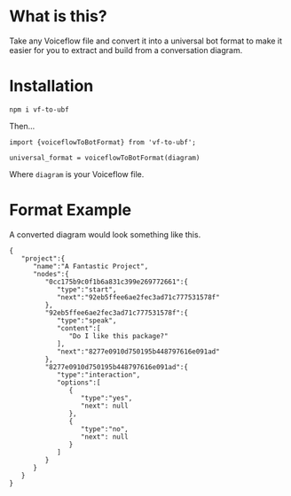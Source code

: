 # What is this?

Take any Voiceflow file and convert it into a universal bot format to make it easier for you to extract and build from a conversation diagram.

# Installation

`npm i vf-to-ubf`

Then...


```
import {voiceflowToBotFormat} from 'vf-to-ubf';

universal_format = voiceflowToBotFormat(diagram)

```

Where `diagram` is your Voiceflow file.

# Format Example

A converted diagram would look something like this.

```
{
   "project":{
      "name":"A Fantastic Project",
      "nodes":{
         "0cc175b9c0f1b6a831c399e269772661":{
            "type":"start",
            "next":"92eb5ffee6ae2fec3ad71c777531578f"
         },
         "92eb5ffee6ae2fec3ad71c777531578f":{
            "type":"speak",
            "content":[
               "Do I like this package?"
            ],
            "next":"8277e0910d750195b448797616e091ad"
         },
         "8277e0910d750195b448797616e091ad":{
            "type":"interaction",
            "options":[
               {
                  "type":"yes",
                  "next": null
               },
               {
                  "type":"no",
                  "next": null
               }
            ]
         }
      }
   }
}
```